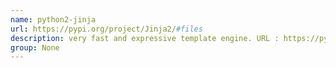 ```yaml
---
name: python2-jinja
url: https://pypi.org/project/Jinja2/#files
description: very fast and expressive template engine. URL : https://pypi.org/project/Jinja2/#files Groups : None
group: None
---
```

